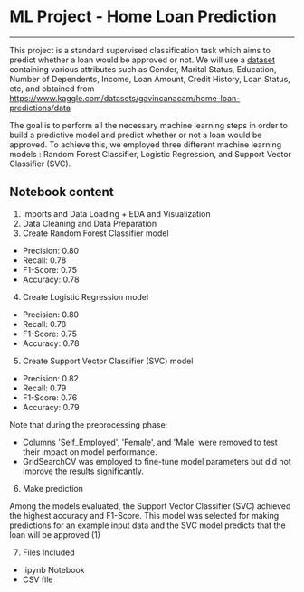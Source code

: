 # ML Project - Home Loan Prediction
---

This project is a standard supervised classification task which aims to predict whether a loan would be approved or not. We will use a [dataset](Loan_Home.csv)  containing various attributes such as Gender, Marital Status, Education, Number of Dependents, Income, Loan Amount, Credit History, Loan Status, etc, and obtained from https://www.kaggle.com/datasets/gavincanacam/home-loan-predictions/data

The goal is to perform all the necessary machine learning steps in order to build a predictive model and predict whether or not a loan would be approved.
To achieve this, we employed three different machine learning models : Random Forest Classifier, Logistic Regression, and Support Vector Classifier (SVC). 

## Notebook content

1. Imports and Data Loading + EDA and Visualization
2. Data Cleaning and Data Preparation
3. Create Random Forest Classifier model
- Precision: 0.80
- Recall: 0.78
- F1-Score: 0.75
- Accuracy: 0.78

4. Create Logistic Regression model
- Precision: 0.80
- Recall: 0.78
- F1-Score: 0.75
- Accuracy: 0.78

5. Create Support Vector Classifier (SVC) model
- Precision: 0.82
- Recall: 0.79
- F1-Score: 0.76
- Accuracy: 0.79


Note that during the preprocessing phase:
* Columns 'Self_Employed', 'Female', and 'Male' were removed to test their impact on model performance.
* GridSearchCV was employed to fine-tune model parameters but did not improve the results significantly.


6. Make prediction

Among the models evaluated, the Support Vector Classifier (SVC) achieved the highest accuracy and F1-Score. This model was selected for making predictions for an example input data and the SVC model predicts that the loan will be approved (1)

7. Files Included
  - .ipynb Notebook
  - CSV file
